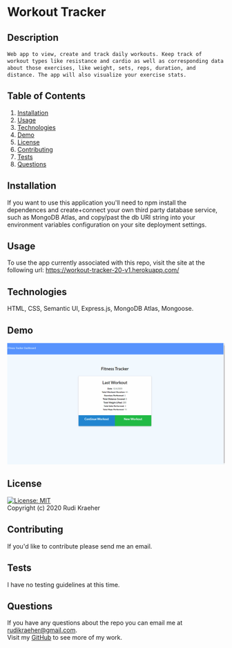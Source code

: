 # Workout Tracker

## Description
    Web app to view, create and track daily workouts. Keep track of workout types like resistance and cardio as well as corresponding data about those exercises, like weight, sets, reps, duration, and distance. The app will also visualize your exercise stats.
    
## Table of Contents 
1. [Installation](#installation)
2. [Usage](#usage)
3. [Technologies](#technologies)
4. [Demo](#demo)
5. [License](#license)
6. [Contributing](#contributing)
7. [Tests](#tests)
8. [Questions](#questions)
    
## Installation
If you want to use this application you'll need to npm install the dependences and create+connect your own third party database service, such as MongoDB Atlas, and copy/past the db URI string into your environment variables configuration on your site deployment settings. 

## Usage
To use the app currently associated with this repo, visit the site at the following url: https://workout-tracker-20-v1.herokuapp.com/

## Technologies
HTML, CSS, Semantic UI, Express.js, MongoDB Atlas, Mongoose.

## Demo
<img src="public/assets/images/demo.gif" alt="demo video">    

## License 
[![License: MIT](https://img.shields.io/badge/License-MIT-yellow.svg)](https://opensource.org/licenses/MIT)  
Copyright (c) 2020 Rudi Kraeher
    
## Contributing
If you'd like to contribute please send me an email.
    
## Tests
I have no testing guidelines at this time.
    
## Questions
If you have any questions about the repo you can email me at rudikraeher@gmail.com.  
Visit my [GitHub](https://github.com/rkraeher) to see more of my work.